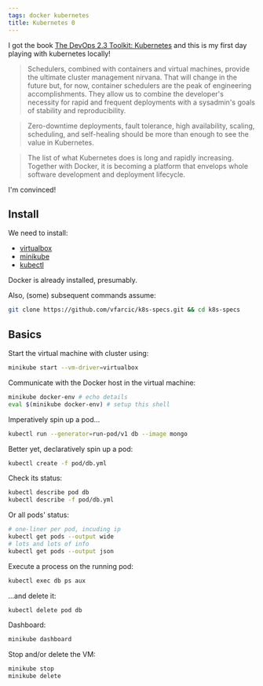 ```yaml
---
tags: docker kubernetes
title: Kubernetes 0
---
```


I got the book [The DevOps 2.3 Toolkit: Kubernetes](https://leanpub.com/the-devops-2-3-toolkit) and this is my first day playing with kubernetes locally!

> Schedulers, combined with containers and virtual machines, provide the ultimate cluster management nirvana. That will change in the future but, for now, container schedulers are the peak of engineering accomplishments. They allow us to combine the developer's necessity for rapid and frequent deployments with a sysadmin's goals of stability and reproducibility.

> Zero-downtime deployments, fault tolerance, high availability, scaling, scheduling, and self-healing should be more than enough to see the value in Kubernetes.

> The list of what Kubernetes does is long and rapidly increasing. Together with Docker, it is becoming a platform that envelops whole software development and deployment lifecycle.

I'm convinced!

## Install

We need to install:

- [virtualbox](https://www.virtualbox.org/wiki/Downloads)
- [minikube](https://kubernetes.io/docs/tasks/tools/install-minikube/)
- [kubectl](https://kubernetes.io/docs/tasks/tools/install-kubectl/)

Docker is already installed, presumably.

Also, (some) subsequent commands assume:

```sh
git clone https://github.com/vfarcic/k8s-specs.git && cd k8s-specs
```

## Basics

Start the virtual machine with cluster using:

```sh
minikube start --vm-driver=virtualbox
```

Communicate with the Docker host in the virtual machine:

```sh
minikube docker-env # echo details
eval $(minikube docker-env) # setup this shell
```

Imperatively spin up a pod...

```sh
kubectl run --generator=run-pod/v1 db --image mongo
```

Better yet, declaratively spin up a pod:

```sh
kubectl create -f pod/db.yml
```

Check its status:

```sh
kubectl describe pod db
kubectl describe -f pod/db.yml
```

Or all pods' status:

```sh
# one-liner per pod, incuding ip
kubectl get pods --output wide
# lots and lots of info
kubectl get pods --output json
```

Execute a process on the running pod:

```sh
kubectl exec db ps aux
```

...and delete it:

```sh
kubectl delete pod db
```

Dashboard:

```sh
minikube dashboard
```

Stop and/or delete the VM:

```sh
minikube stop
minikube delete
```
